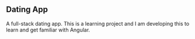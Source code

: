 ## Dating App
A full-stack dating app. This is a learning project and I am developing this to learn and get familiar with Angular. 
